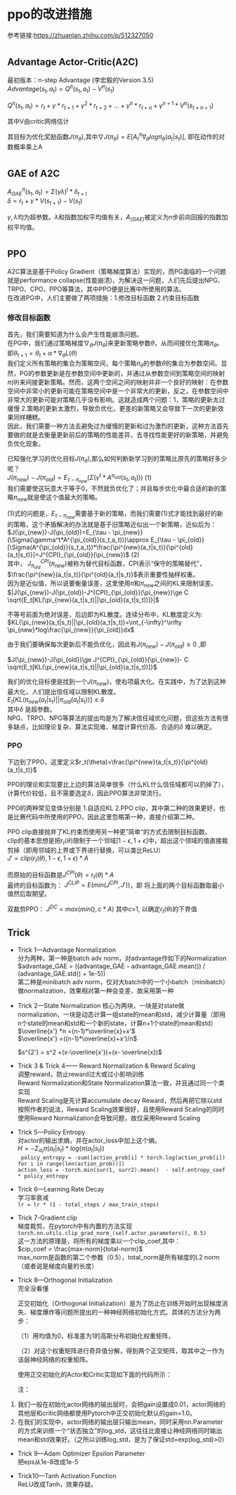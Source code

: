 # ppo的改进措施

参考链接:<https://zhuanlan.zhihu.com/p/512327050>  


#

## Advantage Actor-Critic(A2C) 
最初版本：n-step Advantage (李宏毅的Version 3.5)  
$Advantage(s_t,a_t) = Q^\pi(s_t,a_t) - V^\pi(s_t)$  
  

$Q^\pi(s_t,a_t) = r_t + \gamma*r_{t+1} + \gamma^2*r_{t+2}+...+\gamma^n*r_{t+n}+\gamma^{n+1}*V^\pi (s_{t+n+1})$  
  
其中V由critic网络估计  

  
其目标为优化奖励函数$J(\pi_\theta)$,其中$\nabla J(\pi_\theta) = E[A^\pi_t\nabla_\theta log\pi_\theta(a_t|s_t)]$,
即在动作的对数概率乘上A
  
#

## GAE of A2C
$A^\pi _{GAE} (s_t,a_t)=\Sigma(\gamma\lambda)^l * \delta_{t+l}$  
$\delta = r_t+\gamma*V(s_{t+1})-V(s_t)$


$\gamma,\lambda$均为超参数。$\lambda$和指数加权平均值有关，$A_(GAE)$被定义为n步前向回报的指数加权平均值。  
  
#

## PPO  
A2C算法是基于Policy Gradient（策略梯度算法）实现的，而PG面临的一个问题就是performance collapse(性能崩溃)，为解决这一问题，人们先后提出NPG、TRPO、CPO、PPO等算法，其中PPO便是比赛中所使用的算法。  
  在改进PG中，人们主要做了两项措施：1.修改目标函数 2.约束目标函数
    
### 修改目标函数  
首先，我们需要知道为什么会产生性能崩溃问题。  
在PG中，我们通过策略梯度$\nabla_{\theta}J(\pi_\theta)$来更新策略参数$\theta$，从而间接优化策略$\pi_\theta$。即$\theta_{t+1} = \theta_t + \alpha *\nabla_{\theta}L(\theta)$  
我们定义所有策略的集合为策略空间，每个策略$\pi_\theta$的参数$\theta$的集合为参数空间。显然，PG的参数更新是在参数空间中更新的，并通过从参数空间到策略空间的映射$\pi(\theta)$来间接更新策略。然而，这两个空间之间的映射并非一个良好的映射：在参数空间中非常小的更新可能在策略空间中是一个非常大的更新，反之，在参数空间中非常大的更新可能对策略几乎没有影响。这就造成两个问题：1，策略的更新太过缓慢 2.策略的更新太激烈，导致负优化，更差的新策略又会导致下一次的更新效果同样糟糕。  
因此，我们需要一种方法去避免过为缓慢的更新和过为激烈的更新，这种方法首先要做的就是去衡量更新前后的策略的性能差异，去寻找性能更好的新策略，并避免负优化现象。


已知强化学习的优化目标$J(\pi_\theta)$,那么如何判断新学习到的策略比原先的策略好多少呢？  
$J(\pi_{new})-J(\pi_{old})=E_{\tau - \pi_{new}}(\Sigma(\gamma^t*A^{\pi_{old}}(s_t,a_t)))$    (1)  
我们需要使这玩意大于等于0，不然就负优化了；并且每步优化中最合适的新的策略$\pi_{new}$就是使这个值最大的策略。    

(1)式的问题是，$E_{\tau - \pi_{new}}$需要基于新的策略，而我们需要(1)式才能找到最好的新的策略，这个矛盾解决的办法就是基于旧策略近似出一个新策略，近似后为：  
$J(\pi_{new})-J(\pi_{old})=E_{\tau - \pi_{new}}(\Sigma(\gamma^t*A^{\pi_{old}}(s_t,a_t)))\approx E_{\tau - \pi_{old}}[\Sigma(A^{\pi_{old}}(s_t,a_t))*\frac{\pi^{new}(a_t|s_t)}{\pi^{old}(a_t|s_t)}]=J^{CPI}_{\pi_{old}}(\pi_{new})$    (2)  
其中，  $J^{CPI}_{\pi_{old}}(\pi_{new})$被称为替代目标函数，CPI表示“保守的策略替代”，$\frac{\pi^{new}(a_t|s_t)}{\pi^{old}(a_t|s_t)}$表示重要性抽样权重。  
因为是近似值，所以说要衡量误差，这里使用$\pi$和$\pi_{new}$之间的KL来限制误差。  
$|J(\pi_{new})-J(\pi_{old})-J^{CPI}_{\pi_{old}}(\pi_{new})\ge C \sqrt{E_t[KL(\pi_{new}(a_t|s_t)||\pi_{old}(a_t|s_t))]}|$  
  
  不等号前面为绝对误差，后边即为KL散度。连续分布中，KL散度定义为:  
$KL(\pi_{new}(a_t|s_t)||\pi_{old}(a_t|s_t))=\int_{-\infty}^\infty \pi_{new}*log\frac{\pi_{new}}{\pi_{old}}dx$    
  
由于我们要确保每次更新后不能负优化，因此有$J(\pi_{new})-J(\pi_{old})\ge0$ ,即    
  
$J(\pi_{new})-J(\pi_{old})\ge J^{CPI}_{\pi_{old}}(\pi_{new})- C \sqrt{E_t[KL(\pi_{new}(a_t|s_t)||\pi_{old}(a_t|s_t))]}$   

  我们的优化目标便是找到一个$J(\pi_{new})$，使右项最大化。在实践中，为了达到这种最大化，人们提出信任域以限制KL散度。  
  ${E_t[KL(\pi_{new}(a_t|s_t)||\pi_{old}(a_t|s_t))]}\le \delta$   
  其中$\delta$ 是超参数。  
  NPG、TRPO、NPG等算法的提出均是为了解决信任域优化问题，但这些方法有很多缺点，比如理论复杂、算法实现难、梯度计算代价高、合适的$\delta$ 难以确定。
  

### PPO
  
下边到了PPO，这里定义$r_t(\theta)=\frac{\pi^{new}(a_t|s_t)}{\pi^{old}(a_t|s_t)}$  

PPO的理论和实现要比上边的算法简单很多（什么KL什么信任域都可以扔掉了），计算代价较低，且不需要选定$\delta$，因此PPO算法非常流行。

  PPO的两种常见变体分别是 1.自适应KL 2.PPO clip，其中第二种的效果更好，也是比赛代码中所使用的PPO，因此这里忽略第一种，直接介绍第二种。  
  
  PPO clip直接抛弃了KL约束而使用另一种更”简单“的方式去限制目标函数。  
  clip的基本思想是把$r_t(\theta)$限制于一个邻域$[1-\epsilon,1+\epsilon]$中，超出这个领域的值直接裁剪掉（即用邻域的上界或下界进行替换，可以类比ReLU）   
  $J' = clip(r_t(\theta),1-\epsilon,1+\epsilon)*A$

  而原始的目标函数是$J^{CPI}(\theta)=r_t(\theta)*A$  
  最终的目标函数为：
  $J^{CLIP}=E({min(J^{CPI},J')})$，即 将上面的两个目标函数取最小值然后取期望。
  

  双裁剪PPO：
  $J^{DC} = max(min() , c*A)$
  其中c>1, 以确定$r_t(\theta)$的下界值
  
    
  

## Trick  
- Trick 1—Advantage Normalization  
  分为两种，第一种是batch adv norm，对advantage作如下的Normalization
  $advantage_GAE = ((advantage_GAE - advantage_GAE.mean()) / (advantage_GAE.std() + 1e-5))  
  第二种是minibatch adv norm，仅对大batch中的一个小batch（minibatch）做normalization，效果相对第一种会变差，故采用第一种
  
- Trick 2—State Normalization
  核心为两块，一块是对state做normalization，一块是动态计算一组state的mean和std，减少计算量（即用n个state的mean和std和一个新的state，计算n+1个state的mean和std）  
  $\overline{x'} *n =(n-1)*\overline{x}+x'$  
  $\overline{x'} =((n-1)*\overline{x}+x')/n$  
    
  $s^{2'} = s^2 +(x-\overline{x'})+(x- \overline{x})$


- Trick 3 & Trick 4—— Reward Normalization & Reward Scaling  
  调整reward，防止reward过大或过小影响训练  
  Reward Normalization和State Normalization算法一致，并且通过同一个类实现  
  Reward Scaling是先计算accumulate decay Reward，然后再把它除以std  
  按照作者的说法，Reward Scaling效果很好，且使用Reward Scaling的同时使用Reward Normalization会导致问题，故仅采用Reward Scaling

- Trick 5—Policy Entropy  
  对actor的输出求熵，并在actor_loss中加上这个熵。  
  $H = -\Sigma_{a_t} \pi(a_t|s_t)*log(\pi(a_t|s_t))$  
  ` policy_entropy = -sum([action_prob[i] * torch.log(action_prob[i]) for i in range(len(action_prob))])`  
  `action_loss = -torch.min(surr1, surr2).mean()  - self.entropy_coef * policy_entropy`
   

- Trick 6—Learning Rate Decay  
  学习率衰减  
  `lr = lr * (1 - total_steps / max_train_steps)`

- Trick 7-Gradient clip   
  梯度裁剪，在pytorch中有内置的方法实现
 `torch.nn.utils.clip_grad_norm_(self.actor.parameters(), 0.5) `  
 这一方法的原理是，将所有的梯度乘以一个clip_coef,其中：  
 $cip_coef = \frac{max-norm}{total-norm}$  
 max_norm是函数的第二个参数（0.5），total_norm是所有梯度的L2 norm（或者说是梯度向量的长度）  
   
- Trick 8—Orthogonal Initialization   
  完全没看懂  
    
    正交初始化（Orthogonal Initialization）是为了防止在训练开始时出现梯度消失、梯度爆炸等问题所提出的一种神经网络初始化方式。具体的方法分为两步：

  （1）用均值为0，标准差为1的高斯分布初始化权重矩阵，

  （2）对这个权重矩阵进行奇异值分解，得到两个正交矩阵，取其中之一作为该层神经网络的权重矩阵。

  使用正交初始化的Actor和Critic实现如下面的代码所示：

  注：
1. 我们一般在初始化actor网络的输出层时，会把gain设置成0.01，actor网络的其他层和critic网络都使用Pytorch中正交初始化默认的gain=1.0。
2. 在我们的实现中，actor网络的输出层只输出mean，同时采用nn.Parameter的方式来训练一个“状态独立”的log_std，这往往比直接让神经网络同时输出mean和std效果好。（之所以训练log_std，是为了保证std=exp(log_std)>0）  

- Trick 9—Adam Optimizer Epsilon Parameter   
  把eps从1e-8改成1e-5   

- Trick10—Tanh Activation Function  
  ReLU改成Tanh，效果存疑。
